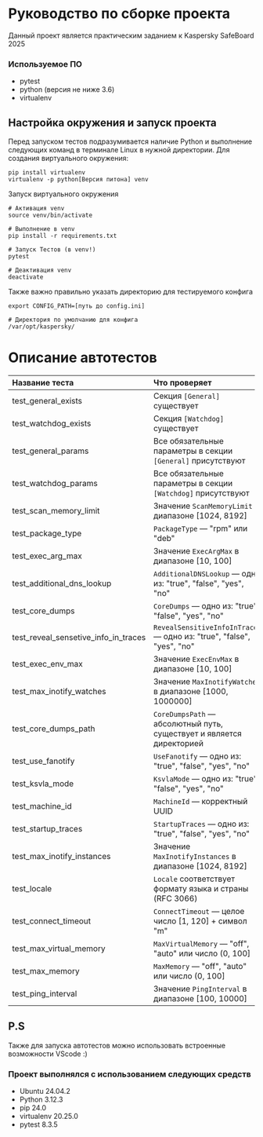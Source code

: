 # Руководство по сборке проекта

Данный проект является практическим заданием к Kaspersky SafeBoard 2025 

### Используемое ПО 
- pytest
- python (версия не ниже 3.6)
- virtualenv

## Настройка окружения и запуск проекта

Перед запуском тестов подразумивается наличие Python и выполнение следующих команд в терминале Linux в нужной директории.
Для создания виртуального окружения:
```
pip install virtualenv
virtualenv -p python[Версия питона] venv
```
Запуск виртуального окружения
```
# Активация venv
source venv/bin/activate 

# Выполнение в venv
pip install -r requirements.txt

# Запуск Тестов (в venv!)
pytest 

# Деактивация venv
deactivate
```
Также важно правильно указать директорию для тестируемого конфига
```
export CONFIG_PATH=[путь до config.ini]

# Директория по умолчанию для конфига
/var/opt/kaspersky/
```

# Описание автотестов

| Название теста | Что проверяет |
|:----------------|:--------------|
| test_general_exists | Секция `[General]` существует |
| test_watchdog_exists | Секция `[Watchdog]` существует |
| test_general_params | Все обязательные параметры в секции `[General]` присутствуют |
| test_watchdog_params | Все обязательные параметры в секции `[Watchdog]` присутствуют |
| test_scan_memory_limit | Значение `ScanMemoryLimit` в диапазоне [1024, 8192] |
| test_package_type | `PackageType` — "rpm" или "deb" |
| test_exec_arg_max | Значение `ExecArgMax` в диапазоне [10, 100] |
| test_additional_dns_lookup | `AdditionalDNSLookup` — одно из: "true", "false", "yes", "no" |
| test_core_dumps | `CoreDumps` — одно из: "true", "false", "yes", "no" |
| test_reveal_sensetive_info_in_traces | `RevealSensitiveInfoInTraces` — одно из: "true", "false", "yes", "no" |
| test_exec_env_max | Значение `ExecEnvMax` в диапазоне [10, 100] |
| test_max_inotify_watches | Значение `MaxInotifyWatches` в диапазоне [1000, 1000000] |
| test_core_dumps_path | `CoreDumpsPath` — абсолютный путь, существует и является директорией |
| test_use_fanotify | `UseFanotify` — одно из: "true", "false", "yes", "no" |
| test_ksvla_mode | `KsvlaMode` — одно из: "true", "false", "yes", "no" |
| test_machine_id | `MachineId` — корректный UUID |
| test_startup_traces | `StartupTraces` — одно из: "true", "false", "yes", "no" |
| test_max_inotify_instances | Значение `MaxInotifyInstances` в диапазоне [1024, 8192] |
| test_locale | `Locale` соответствует формату языка и страны (RFC 3066) |
| test_connect_timeout | `ConnectTimeout` — целое число [1, 120] + символ "m" |
| test_max_virtual_memory | `MaxVirtualMemory` — "off", "auto" или число (0, 100] |
| test_max_memory | `MaxMemory` — "off", "auto" или число (0, 100] |
| test_ping_interval | Значение `PingInterval` в диапазоне [100, 10000] |

## P.S
Также для запуска автотестов можно использовать встроенные возможности VScode :) 
### Проект выполнялся с использованием следующих средств
- Ubuntu 24.04.2
- Python 3.12.3
- pip 24.0
- virtualenv 20.25.0
- pytest 8.3.5

